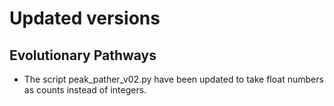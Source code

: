 # Updated versions

## Evolutionary Pathways

- The script peak_pather_v02.py have been updated to take float numbers as counts instead of integers.

